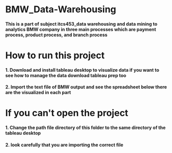 # BMW_Data-Warehousing
#### This is a part of subject itcs453_data warehousing and data mining to analytics BMW company in three main processes which are payment process, product process, and branch process

# How to run this project
#### 1. Download and install tableau desktop to visualize data if you want to see how to manage the data download tableau prep too
#### 2. Import the text file of BMW output and see the spreadsheet below there are the visualized in each part

# If you can't open the project
#### 1. Change the path file directory of this folder to the same directory of the tableau desktop
#### 2. look carefully that you are importing the correct file
